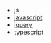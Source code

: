 * js
 * [javascript](/求职/面试题/前端题/js/javascript.md)
 * [jquery](/求职/面试题/前端题/js/jquery.md)
 * [typescript](/求职/面试题/前端题/js/typescript.md)
